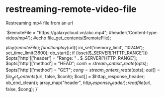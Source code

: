 # restreaming-remote-video-file
Restreaming mp4 file from an url


`$remoteFile = "https://galaxycloud.vn/abc.mp4";
#header('Content-type: video/mp4');
#echo file_get_contents($remoteFile);

play($remoteFile);
function play($url){
    ini_set('memory_limit', '1024M');
    set_time_limit(3600);
    ob_start();
    if (isset($_SERVER['HTTP_RANGE'])) $opts['http']['header'] = "Range: " . $_SERVER['HTTP_RANGE'];
    $opts['http']['method'] = "HEAD";
    $conh = stream_context_create($opts);
    $opts['http']['method'] = "GET";
    $cong = stream_context_create($opts);
    $out[] = file_get_contents($url, false, $conh);
    $out[] = $httap_response_header;
    ob_end_clean();
    array_map("header", $http_response_header);
    readfile($url, false, $cong);
}`

